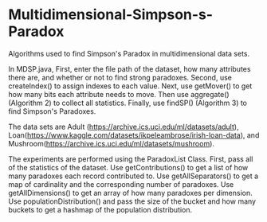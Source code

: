 # Multidimensional-Simpson-s-Paradox
Algorithms used to find Simpson's Paradox in multidimensional data sets.

In MDSP.java,
First, enter the file path of the dataset, how many attributes there are, and whether or not to find strong paradoxes.
Second, use createIndex() to assign indexes to each value.
Next, use getMover() to get how many bits each attribute needs to move.
Then use aggregate() (Algorithm 2) to collect all statistics.
Finally, use findSP() (Algorithm 3) to find Simpson's Paradoxes.

The data sets are Adult (https://archive.ics.uci.edu/ml/datasets/adult), Loan(https://www.kaggle.com/datasets/ikpeleambrose/irish-loan-data), and Mushroom(https://archive.ics.uci.edu/ml/datasets/mushroom).

The experiments are performed using the ParadoxList Class.
First, pass all of the statistics of the dataset. 
Use getContributions() to get a list of how many paradoxes each record contributed to.
Use getAllSeparators() to get a map of cardinality and the corresponding number of paradoxes.
Use getAllDimensions() to get an array of how many paradoxes per dimension.
Use populationDistribution() and pass the size of the bucket and how many buckets to get a hashmap of the population distribution.

